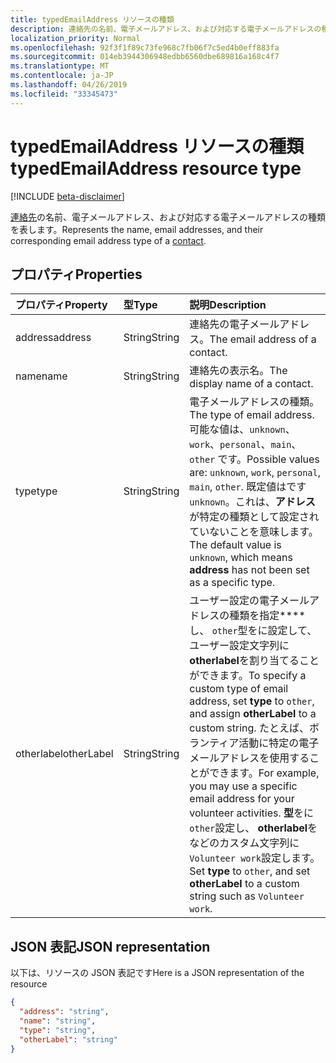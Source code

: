 ```yaml
---
title: typedEmailAddress リソースの種類
description: 連絡先の名前、電子メールアドレス、および対応する電子メールアドレスの種類を表します。
localization_priority: Normal
ms.openlocfilehash: 92f3f1f89c73fe968c7fb06f7c5ed4b0eff883fa
ms.sourcegitcommit: 014eb3944306948edbb6560dbe689816a168c4f7
ms.translationtype: MT
ms.contentlocale: ja-JP
ms.lasthandoff: 04/26/2019
ms.locfileid: "33345473"
---
```

# <a name="typedemailaddress-resource-type"></a><span data-ttu-id="f45b9-103">typedEmailAddress リソースの種類</span><span class="sxs-lookup"><span data-stu-id="f45b9-103">typedEmailAddress resource type</span></span>

[!INCLUDE [beta-disclaimer](../../includes/beta-disclaimer.md)]

<span data-ttu-id="f45b9-104">[連絡先](contact.md)の名前、電子メールアドレス、および対応する電子メールアドレスの種類を表します。</span><span class="sxs-lookup"><span data-stu-id="f45b9-104">Represents the name, email addresses, and their corresponding email address type of a [contact](contact.md).</span></span>

## <a name="properties"></a><span data-ttu-id="f45b9-105">プロパティ</span><span class="sxs-lookup"><span data-stu-id="f45b9-105">Properties</span></span>
| <span data-ttu-id="f45b9-106">プロパティ</span><span class="sxs-lookup"><span data-stu-id="f45b9-106">Property</span></span>     | <span data-ttu-id="f45b9-107">型</span><span class="sxs-lookup"><span data-stu-id="f45b9-107">Type</span></span>   |<span data-ttu-id="f45b9-108">説明</span><span class="sxs-lookup"><span data-stu-id="f45b9-108">Description</span></span>|
|:---------------|:--------|:----------|
|<span data-ttu-id="f45b9-109">address</span><span class="sxs-lookup"><span data-stu-id="f45b9-109">address</span></span>|<span data-ttu-id="f45b9-110">String</span><span class="sxs-lookup"><span data-stu-id="f45b9-110">String</span></span>|<span data-ttu-id="f45b9-111">連絡先の電子メールアドレス。</span><span class="sxs-lookup"><span data-stu-id="f45b9-111">The email address of a contact.</span></span>|
|<span data-ttu-id="f45b9-112">name</span><span class="sxs-lookup"><span data-stu-id="f45b9-112">name</span></span>|<span data-ttu-id="f45b9-113">String</span><span class="sxs-lookup"><span data-stu-id="f45b9-113">String</span></span>|<span data-ttu-id="f45b9-114">連絡先の表示名。</span><span class="sxs-lookup"><span data-stu-id="f45b9-114">The display name of a contact.</span></span>|
|<span data-ttu-id="f45b9-115">type</span><span class="sxs-lookup"><span data-stu-id="f45b9-115">type</span></span> |<span data-ttu-id="f45b9-116">String</span><span class="sxs-lookup"><span data-stu-id="f45b9-116">String</span></span> |<span data-ttu-id="f45b9-117">電子メールアドレスの種類。</span><span class="sxs-lookup"><span data-stu-id="f45b9-117">The type of email address.</span></span> <span data-ttu-id="f45b9-118">可能な値は、`unknown`、`work`、`personal`、`main`、`other` です。</span><span class="sxs-lookup"><span data-stu-id="f45b9-118">Possible values are: `unknown`, `work`, `personal`, `main`, `other`.</span></span> <span data-ttu-id="f45b9-119">既定値はです`unknown`。これは、**アドレス**が特定の種類として設定されていないことを意味します。</span><span class="sxs-lookup"><span data-stu-id="f45b9-119">The default value is `unknown`, which means **address** has not been set as a specific type.</span></span> |
|<span data-ttu-id="f45b9-120">otherlabel</span><span class="sxs-lookup"><span data-stu-id="f45b9-120">otherLabel</span></span> |<span data-ttu-id="f45b9-121">String</span><span class="sxs-lookup"><span data-stu-id="f45b9-121">String</span></span>  |<span data-ttu-id="f45b9-122">ユーザー設定の電子メールアドレスの種類を指定\*\*\*\* し、 `other`型をに設定して、ユーザー設定文字列に**otherlabel**を割り当てることができます。</span><span class="sxs-lookup"><span data-stu-id="f45b9-122">To specify a custom type of email address, set **type** to `other`, and assign **otherLabel** to a custom string.</span></span> <span data-ttu-id="f45b9-123">たとえば、ボランティア活動に特定の電子メールアドレスを使用することができます。</span><span class="sxs-lookup"><span data-stu-id="f45b9-123">For example, you may use a specific email address for your volunteer activities.</span></span> <span data-ttu-id="f45b9-124">**型**をに`other`設定し、 **otherlabel**をなどのカスタム文字列に`Volunteer work`設定します。</span><span class="sxs-lookup"><span data-stu-id="f45b9-124">Set **type** to `other`, and set **otherLabel** to a custom string such as `Volunteer work`.</span></span> |

## <a name="json-representation"></a><span data-ttu-id="f45b9-125">JSON 表記</span><span class="sxs-lookup"><span data-stu-id="f45b9-125">JSON representation</span></span>

<span data-ttu-id="f45b9-126">以下は、リソースの JSON 表記です</span><span class="sxs-lookup"><span data-stu-id="f45b9-126">Here is a JSON representation of the resource</span></span>

<!-- {
  "blockType": "resource",
  "optionalProperties": [

  ],
  "@odata.type": "microsoft.graph.typedEmailAddress"
}-->

```json
{
  "address": "string",
  "name": "string",
  "type": "string",
  "otherLabel": "string"
}

```

<!-- uuid: 8fcb5dbc-d5aa-4681-8e31-b001d5168d79
2015-10-25 14:57:30 UTC -->
<!--
{
  "type": "#page.annotation",
  "description": "emailAddress resource",
  "keywords": "",
  "section": "documentation",
  "tocPath": "",
  "suppressions": []
}
-->
